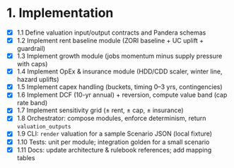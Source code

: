 # 1. Implementation

- [x] 1.1 Define valuation input/output contracts and Pandera schemas
- [x] 1.2 Implement rent baseline module (ZORI baseline + UC uplift + guardrail)
- [x] 1.3 Implement growth module (jobs momentum minus supply pressure with caps)
- [x] 1.4 Implement OpEx & insurance module (HDD/CDD scaler, winter line, hazard uplifts)
- [x] 1.5 Implement capex handling (buckets, timing 0–3 yrs, contingencies)
- [x] 1.6 Implement DCF (10-yr annual) + reversion, compute value band (cap rate band)
- [x] 1.7 Implement sensitivity grid (± rent, ± cap, ± insurance)
- [x] 1.8 Orchestrator: compose modules, enforce determinism, return `valuation_outputs`
- [x] 1.9 CLI: `render` valuation for a sample Scenario JSON (local fixture)
- [x] 1.10 Tests: unit per module; integration golden for a small scenario
- [x] 1.11 Docs: update architecture & rulebook references; add mapping tables
